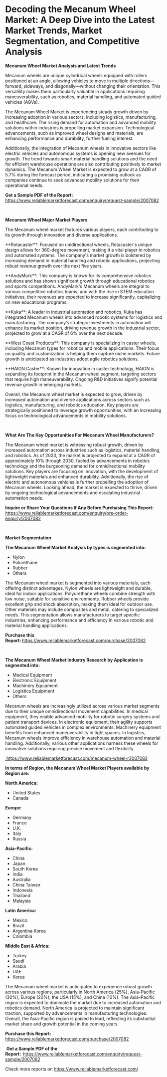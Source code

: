 <p><h1>Decoding the Mecanum Wheel Market: A Deep Dive into the Latest Market Trends, Market Segmentation, and Competitive Analysis</h1></p><p><strong>Mecanum Wheel Market Analysis and Latest Trends</strong></p>
<p><p>Mecanum wheels are unique cylindrical wheels equipped with rollers positioned at an angle, allowing vehicles to move in multiple directions—forward, sideways, and diagonally—without changing their orientation. This versatility makes them particularly valuable in applications requiring maneuverability, such as robotics, material handling, and automated guided vehicles (AGVs).</p><p>The Mecanum Wheel Market is experiencing steady growth driven by increasing adoption in various sectors, including logistics, manufacturing, and healthcare. The rising demand for automation and advanced mobility solutions within industries is propelling market expansion. Technological advancements, such as improved wheel designs and materials, are enhancing performance and durability, further fueling interest.</p><p>Additionally, the integration of Mecanum wheels in innovative sectors like electric vehicles and autonomous systems is opening new avenues for growth. The trend towards smart material handling solutions and the need for efficient warehouse operations are also contributing positively to market dynamics. The Mecanum Wheel Market is expected to grow at a CAGR of 5.7% during the forecast period, indicating a promising outlook as companies continue to seek advanced mobility solutions for their operational needs.</p></p>
<p><strong>Get a Sample PDF of the Report:&nbsp;</strong> <a href="https://www.reliablemarketforecast.com/enquiry/request-sample/2007082?utm_campaign=2386&utm_medium=2&utm_source=Github&utm_content=ia&utm_term=08022025&utm_id=mecanum-wheel">https://www.reliablemarketforecast.com/enquiry/request-sample/2007082</a></p>
<p>&nbsp;</p>
<p><strong>Mecanum Wheel Major Market Players</strong></p>
<p><p>The Mecanum wheel market features various players, each contributing to its growth through innovation and diverse applications. </p><p>**Rotacaster**: Focused on unidirectional wheels, Rotacaster's unique design allows for 360-degree movement, making it a vital player in robotics and automated systems. The company's market growth is bolstered by increasing demand in material handling and robotic applications, projecting robust revenue growth over the next five years.</p><p>**AndyMark**: This company is known for its comprehensive robotics solutions and has shown significant growth through educational robotics and sports competitions. AndyMark's Mecanum wheels are integral to various competitive robotics teams, and with the rise in STEM education initiatives, their revenues are expected to increase significantly, capitalizing on new educational programs.</p><p>**Kuka**: A leader in industrial automation and robotics, Kuka has integrated Mecanum wheels into advanced robotic systems for logistics and manufacturing. The company’s strategic investments in automation will enhance its market position, driving revenue growth in the industrial sector, projected to grow at a CAGR of 6% over the next decade.</p><p>**West Coast Products**: This company is specializing in caster wheels, including Mecanum types for robotics and mobile applications. Their focus on quality and customization is helping them capture niche markets. Future growth is anticipated as industries adopt agile robotics solutions.</p><p>**HAION Caster**: Known for innovation in caster technology, HAION is expanding its footprint in the Mecanum wheel segment, targeting sectors that require high maneuverability. Ongoing R&D initiatives signify potential revenue growth in emerging markets.</p><p>Overall, the Mecanum wheel market is expected to grow, driven by increased automation and diverse applications across sectors such as logistics, manufacturing, and robotics education. Key players are strategically positioned to leverage growth opportunities, with an increasing focus on technological advancements in mobility solutions.</p></p>
<p>&nbsp;</p>
<p><strong>What Are The Key Opportunities For Mecanum Wheel Manufacturers?</strong></p>
<p><p>The Mecanum wheel market is witnessing robust growth, driven by increased automation across industries such as logistics, material handling, and robotics. As of 2023, the market is projected to expand at a CAGR of approximately 10% through 2030, fueled by advancements in robotics technology and the burgeoning demand for omnidirectional mobility solutions. Key players are focusing on innovation, with the development of lightweight materials and enhanced durability. Additionally, the rise of electric and autonomous vehicles is further propelling the adoption of Mecanum wheels. Looking ahead, the market is expected to thrive, driven by ongoing technological advancements and escalating industrial automation needs.</p></p>
<p><strong>Inquire or Share Your Questions If Any Before Purchasing This Report:</strong> <a href="https://www.reliablemarketforecast.com/enquiry/pre-order-enquiry/2007082?utm_campaign=2386&utm_medium=2&utm_source=Github&utm_content=ia&utm_term=08022025&utm_id=mecanum-wheel">https://www.reliablemarketforecast.com/enquiry/pre-order-enquiry/2007082</a></p>
<p>&nbsp;</p>
<p><strong>Market Segmentation</strong></p>
<p><strong>The Mecanum Wheel Market Analysis by types is segmented into:</strong></p>
<p><ul><li>Nylon</li><li>Polurethane</li><li>Rubber</li><li>Others</li></ul></p>
<p><p>The Mecanum wheel market is segmented into various materials, each offering distinct advantages. Nylon wheels are lightweight and durable, ideal for indoor applications. Polyurethane wheels combine strength with low noise, suitable for sensitive environments. Rubber wheels provide excellent grip and shock absorption, making them ideal for outdoor use. Other materials may include composites and metal, catering to specialized needs. This segmentation allows manufacturers to target specific industries, enhancing performance and efficiency in various robotic and material handling applications.</p></p>
<p><strong>Purchase this Report:&nbsp;</strong><a href="https://www.reliablemarketforecast.com/purchase/2007082?utm_campaign=2386&utm_medium=2&utm_source=Github&utm_content=ia&utm_term=08022025&utm_id=mecanum-wheel">https://www.reliablemarketforecast.com/purchase/2007082</a></p>
<p>&nbsp;</p>
<p><strong>The Mecanum Wheel Market Industry Research by Application is segmented into:</strong></p>
<p><ul><li>Medical Equipment</li><li>Electronic Equipment</li><li>Machinery Equipment</li><li>Logistics Equipment</li><li>Others</li></ul></p>
<p><p>Mecanum wheels are increasingly utilized across various market segments due to their unique omnidirectional movement capabilities. In medical equipment, they enable advanced mobility for robotic surgery systems and patient transport devices. In electronic equipment, their agility supports automated guided vehicles in complex environments. Machinery equipment benefits from enhanced maneuverability in tight spaces. In logistics, Mecanum wheels improve efficiency in warehouse automation and material handling. Additionally, various other applications harness these wheels for innovative solutions requiring precise movement and flexibility.</p></p>
<p><a href="https://www.reliablemarketforecast.com/mecanum-wheel-r2007082?utm_campaign=2386&utm_medium=2&utm_source=Github&utm_content=ia&utm_term=08022025&utm_id=mecanum-wheel">&nbsp;https://www.reliablemarketforecast.com/mecanum-wheel-r2007082</a></p>
<p><strong>In terms of Region, the Mecanum Wheel Market Players available by Region are:</strong></p>
<p>
    <p> <strong> North America: </strong>
        <ul>
            <li>United States</li>
            <li>Canada</li>
        </ul>
        </p> 
    <p> <strong> Europe: </strong>
        <ul>
            <li>Germany</li>
            <li>France</li>
            <li>U.K.</li>
            <li>Italy</li>
            <li>Russia</li>
        </ul>
        </p> 
    <p> <strong> Asia-Pacific: </strong>
        <ul>
            <li>China</li>
            <li>Japan</li>
            <li>South Korea</li>
            <li>India</li>
            <li>Australia</li>
            <li>China Taiwan</li>
            <li>Indonesia</li>
            <li>Thailand</li>
            <li>Malaysia</li>
        </ul>
        </p> 
    <p> <strong> Latin America: </strong>
        <ul>
            <li>Mexico</li>
            <li>Brazil</li>
            <li>Argentina Korea</li>
            <li>Colombia</li>
        </ul>
        </p> 
    <p> <strong> Middle East & Africa: </strong>
        <ul>
            <li>Turkey</li>
            <li>Saudi</li>
            <li>Arabia</li>
            <li>UAE</li>
            <li>Korea</li>
        </ul>
    </p>
    </p>
<p><p>The Mecanum wheel market is anticipated to experience robust growth across various regions, particularly in North America (25%), Asia-Pacific (30%), Europe (20%), the USA (15%), and China (10%). The Asia-Pacific region is expected to dominate the market due to increased automation and robotics demand. North America is projected to maintain significant traction, supported by advancements in manufacturing technologies. Overall, the Asia-Pacific region is poised to lead, reflecting its substantial market share and growth potential in the coming years.</p></p>
<p><strong>Purchase this Report: </strong><a href="https://www.reliablemarketforecast.com/purchase/2007082?utm_campaign=2386&utm_medium=2&utm_source=Github&utm_content=ia&utm_term=08022025&utm_id=mecanum-wheel">https://www.reliablemarketforecast.com/purchase/2007082</a></p>
<p>&nbsp;<strong>Get a Sample PDF of the Report:&nbsp;&nbsp;</strong><a href="https://www.reliablemarketforecast.com/enquiry/request-sample/2007082?utm_campaign=2386&utm_medium=2&utm_source=Github&utm_content=ia&utm_term=08022025&utm_id=mecanum-wheel">https://www.reliablemarketforecast.com/enquiry/request-sample/2007082</a></p>
<p><strong></strong></p>
<p>Check more reports on <a href="https://www.reliablemarketforecast.com/?utm_campaign=2386&utm_medium=2&utm_source=Github&utm_content=ia&utm_term=08022025&utm_id=mecanum-wheel">https://www.reliablemarketforecast.com/</a></p>